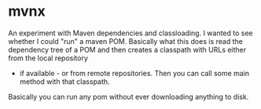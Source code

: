 # mvnx

An experiment with Maven dependencies and classloading. I wanted to see whether I
could "run" a maven POM. Basically what this does is read the dependency tree of a
POM and then creates a classpath with URLs either from the local repository
- if available - or from remote repositories. Then you can call some main
method with that classpath.

Basically you can run any pom without ever downloading anything to disk.
